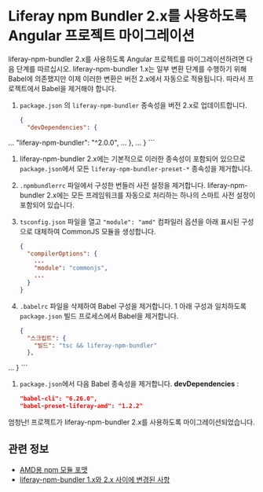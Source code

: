 # Liferay npm Bundler 2.x를 사용하도록 Angular 프로젝트 마이그레이션

liferay-npm-bundler 2.x를 사용하도록 Angular 프로젝트를 마이그레이션하려면 다음 단계를 따르십시오. liferay-npm-bundler 1.x는 일부 변환 단계를 수행하기 위해 Babel에 의존했지만 이제 이러한 변환은 버전 2.x에서 자동으로 적용됩니다. 따라서 프로젝트에서 Babel을 제거해야 합니다.

1. `package.json` 의 `liferay-npm-bundler` 종속성을 버전 2.x로 업데이트합니다.

    ```json
    {
      "devDependencies": {
...
        "liferay-npm-bundler": "^2.0.0",
        ...
      },
      ...
    }
    ```

1. liferay-npm-bundler 2.x에는 기본적으로 이러한 종속성이 포함되어 있으므로 `package.json`에서 모든 `liferay-npm-bundler-preset-*` 종속성을 제거합니다.
1. `.npmbundlerrc` 파일에서 구성한 번들러 사전 설정을 제거합니다. liferay-npm-bundler 2.x에는 모든 프레임워크를 자동으로 처리하는 하나의 스마트 사전 설정이 포함되어 있습니다.
1. `tsconfig.json` 파일을 열고 `"module": "amd"` 컴파일러 옵션을 아래 표시된 구성으로 대체하여 CommonJS 모듈을 생성합니다.

    ```json
    {
      "compilerOptions": {
        ...
        "module": "commonjs",
        ...
      }
    }
    ```

1. `.babelrc` 파일을 삭제하여 Babel 구성을 제거합니다.
1
아래 구성과 일치하도록 `package.json` 빌드 프로세스에서 Babel을 제거합니다.

    ```json    
    {
      "스크립트": {
        "빌드": "tsc && liferay-npm-bundler"
      },
...
    }
    ```

1. `package.json`에서 다음 Babel 종속성을 제거합니다. **devDependencies** :

    ```json
    "babel-cli": "6.26.0",
    "babel-preset-liferay-amd": "1.2.2"
    ```

엄청난! 프로젝트가 liferay-npm-bundler 2.x를 사용하도록 마이그레이션되었습니다.

## 관련 정보

* [AMD용 npm 모듈 포맷](../how-the-bundler-formats-js-modules.md)
* [liferay-npm-bundler 1.x와 2.x 사이에 변경된 사항](../changes-between-bundler-1-x-and-2-x.md)
